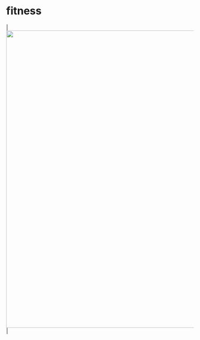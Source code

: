# fitness
| <img src="https://user-images.githubusercontent.com/130120172/236056563-3781132e-30a6-4524-a5e8-0d25e79c4930.jpeg" width="800"> |
